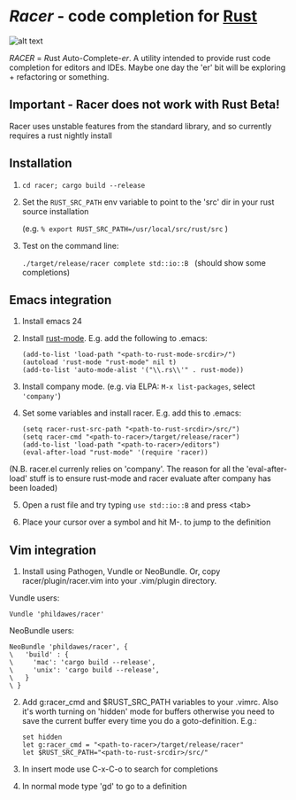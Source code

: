 # *Racer* - code completion for [Rust](http://www.rust-lang.org/)

![alt text](https://github.com/phildawes/racer/raw/master/images/racer1.png "Racer emacs session")

*RACER* = *R*ust *A*uto-*C*omplete-*er*. A utility intended to provide rust code completion for editors and IDEs. Maybe one day the 'er' bit will be exploring + refactoring or something.

## Important - Racer does not work with Rust Beta!

Racer uses unstable features from the standard library, and so currently requires a rust nightly install 

## Installation

1. ```cd racer; cargo build --release```

2. Set the ```RUST_SRC_PATH``` env variable to point to the 'src' dir in your rust source installation

   (e.g. ```% export RUST_SRC_PATH=/usr/local/src/rust/src``` )

3. Test on the command line: 

   ```./target/release/racer complete std::io::B ```  (should show some completions)


## Emacs integration

1. Install emacs 24

2. Install [rust-mode](https://github.com/rust-lang/rust-mode). E.g. add the following to .emacs:

   ```
   (add-to-list 'load-path "<path-to-rust-mode-srcdir>/")
   (autoload 'rust-mode "rust-mode" nil t)
   (add-to-list 'auto-mode-alist '("\\.rs\\'" . rust-mode))
   ```

3. Install company mode. (e.g. via ELPA: ```M-x list-packages```, select ```'company'```)

4. Set some variables and install racer. E.g. add this to .emacs:

   ```
   (setq racer-rust-src-path "<path-to-rust-srcdir>/src/")
   (setq racer-cmd "<path-to-racer>/target/release/racer")
   (add-to-list 'load-path "<path-to-racer>/editors")
   (eval-after-load "rust-mode" '(require 'racer))
   ```

(N.B. racer.el currenly relies on 'company'. The reason for all the 'eval-after-load' stuff is to ensure rust-mode and racer evaluate after company has been loaded)

5. Open a rust file and try typing ```use std::io::B``` and press \<tab\>

6. Place your cursor over a symbol and hit M-. to jump to the definition



## Vim integration

1. Install using Pathogen, Vundle or NeoBundle. Or, copy racer/plugin/racer.vim into your .vim/plugin directory.

  Vundle users:
  ```
  Vundle 'phildawes/racer'
  ```

  NeoBundle users:
  ```
  NeoBundle 'phildawes/racer', {
  \   'build' : {
  \     'mac': 'cargo build --release',
  \     'unix': 'cargo build --release',
  \   }
  \ }
  ```

2. Add g:racer_cmd and $RUST_SRC_PATH variables to your .vimrc. Also it's worth turning on 'hidden' mode for buffers otherwise you need to save the current buffer every time you do a goto-definition. E.g.:

     ```
     set hidden
     let g:racer_cmd = "<path-to-racer>/target/release/racer"
     let $RUST_SRC_PATH="<path-to-rust-srcdir>/src/"
     ```

3. In insert mode use C-x-C-o to search for completions

4. In normal mode type 'gd' to go to a definition
